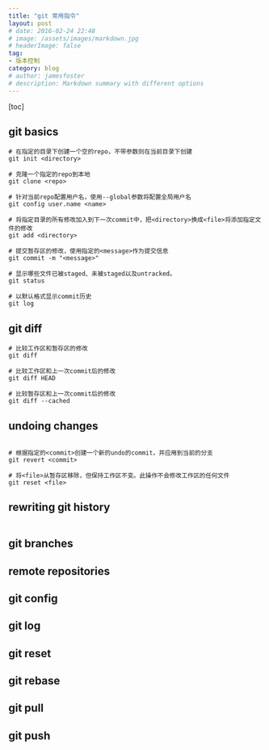 ```yaml
---
title: "git 常用指令"
layout: post
# date: 2016-02-24 22:48
# image: /assets/images/markdown.jpg
# headerImage: false
tag:
- 版本控制
category: blog
# author: jamesfoster
# description: Markdown summary with different options
---
```


[toc]

## git basics

```shell
# 在指定的目录下创建一个空的repo，不带参数则在当前目录下创建
git init <directory>

# 克隆一个指定的repo到本地
git clone <repo>

# 针对当前repo配置用户名，使用--global参数将配置全局用户名
git config user.name <name>

# 将指定目录的所有修改加入到下一次commit中，把<directory>换成<file>将添加指定文件的修改
git add <directory>

# 提交暂存区的修改，使用指定的<message>作为提交信息
git commit -m "<message>"

# 显示哪些文件已被staged、未被staged以及untracked。
git status

# 以默认格式显示commit历史
git log
```

## git diff

```shell
# 比较工作区和暂存区的修改
git diff 

# 比较工作区和上一次commit后的修改
git diff HEAD

# 比较暂存区和上一次commit后的修改
git diff --cached

```

## undoing changes

```shell

# 根据指定的<commit>创建一个新的undo的commit，并应用到当前的分支
git revert <commit>

# 将<file>从暂存区移除，但保持工作区不变。此操作不会修改工作区的任何文件
git reset <file>
```

## rewriting git history

```shell

```
## git branches

## remote repositories

## git config

## git log

## git reset

## git rebase

## git pull

## git push


